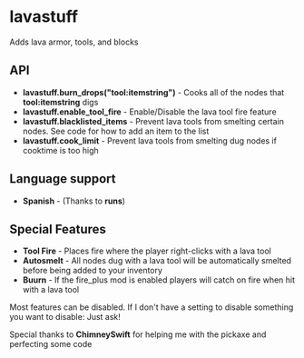 # lavastuff
Adds lava armor, tools, and blocks

## **API**
* **lavastuff.burn_drops("tool:itemstring")** - Cooks all of the nodes that **tool:itemstring** digs
* **lavastuff.enable_tool_fire** - Enable/Disable the lava tool fire feature
* **lavastuff.blacklisted_items** - Prevent lava tools from smelting certain nodes. See code for how to add an item to the list
* **lavastuff.cook_limit** - Prevent lava tools from smelting dug nodes if cooktime is too high

## **Language support**
*  **Spanish** - (Thanks to **runs**)

## **Special Features**
*  **Tool Fire** - Places fire where the player right-clicks with a lava tool
*  **Autosmelt** - All nodes dug with a lava tool will be automatically smelted before being added to your inventory
*  **Buurn** - If the fire_plus mod is enabled players will catch on fire when hit with a lava tool

Most features can be disabled. If I don't have a setting to disable something you want to disable: Just ask!

Special thanks to **ChimneySwift** for helping me with the pickaxe and perfecting some code
